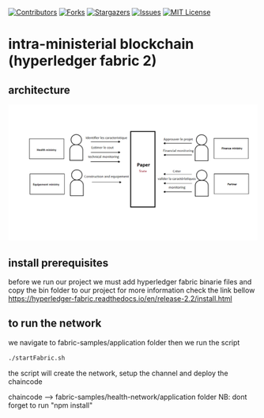 [![Contributors][contributors-shield]][contributors-url]
[![Forks][forks-shield]][forks-url]
[![Stargazers][stars-shield]][stars-url]
[![Issues][issues-shield]][issues-url]
[![MIT License][license-shield]][license-url]

# intra-ministerial blockchain (hyperledger fabric 2)

## architecture

<img width="964" alt="arch" src="https://raw.githubusercontent.com/IMagwaI/Hyperledger-Fabric-Health--Network/main/images/paper.png">

## install prerequisites
before we run our project we must add hyperledger fabric binarie files and copy the bin folder to our project
for more information check the link bellow 
https://hyperledger-fabric.readthedocs.io/en/release-2.2/install.html

## to run the network
we navigate to fabric-samples/application folder then we run the script
```sh
./startFabric.sh
```
the script will create the network, setup the channel and deploy the chaincode

chaincode --> fabric-samples/health-network/application  folder 
NB: dont forget to run "npm install"
 
[contributors-shield]: https://img.shields.io/github/contributors/IMagwaI/Hyperledger-Fabric-Health--Network.svg?style=for-the-badge
[contributors-url]: https://github.com/IMagwaI/Hyperledger-Fabric-Health--Network/graphs/contributors
[forks-shield]: https://img.shields.io/github/forks/IMagwaI/Hyperledger-Fabric-Health--Network.svg?style=for-the-badge
[forks-url]: https://github.com/IMagwaI/Hyperledger-Fabric-Health--Network/network/members
[stars-shield]: https://img.shields.io/github/stars/IMagwaI/Hyperledger-Fabric-Health--Network.svg?style=for-the-badge
[stars-url]: https://github.com/IMagwaI/Hyperledger-Fabric-Health--Network/stargazers
[issues-shield]: https://img.shields.io/github/issues/IMagwaI/Hyperledger-Fabric-Health--Network.svg?style=for-the-badge
[issues-url]: https://github.com/IMagwaI/Hyperledger-Fabric-Health--Network/issues
[license-shield]: https://img.shields.io/github/license/IMagwaI/Hyperledger-Fabric-Health--Network.svg?style=for-the-badge
[license-url]: https://github.com/othneildrew/Best-README-Template/blob/master/LICENSE.txt

